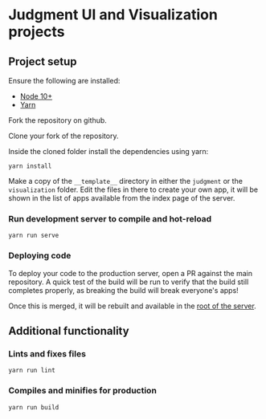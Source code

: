 # Judgment UI and Visualization projects

## Project setup

Ensure the following are installed:

* [Node 10+](https://nodejs.org/en/download/)
* [Yarn](https://yarnpkg.com/lang/en/docs/install)

Fork the repository on github.

Clone your fork of the repository.

Inside the cloned folder install the dependencies using yarn:
```
yarn install
```

Make a copy of the `__template__` directory in either the `judgment` or the `visualization` folder. Edit the files in there to create your own app, it will be shown in the list of apps available from the index page of the server.


### Run development server to compile and hot-reload
```
yarn run serve
```

### Deploying code
To deploy your code to the production server, open a PR against the main repository. A quick test of the build will be run to verify that the build still completes properly, as breaking the build will break everyone's apps!

Once this is merged, it will be rebuilt and available in the [root of the server](https://hackathon.learningequality.org).

## Additional functionality

### Lints and fixes files
```
yarn run lint
```

### Compiles and minifies for production
```
yarn run build
```
